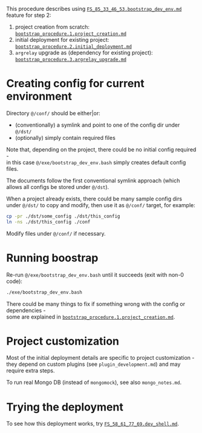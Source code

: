 
This procedure describes using [`FS_85_33_46_53.bootstrap_dev_env.md`][FS_85_33_46_53.bootstrap_dev_env.md] feature for step 2:
1.  project creation from scratch: [`bootstrap_procedure.1.project_creation.md`][bootstrap_procedure.1.project_creation.md]
2.  initial deployment for existing project: [`bootstrap_procedure.2.initial_deployment.md`][bootstrap_procedure.2.initial_deployment.md]
3.  `argrelay` upgrade as (dependency for existing project): [`bootstrap_procedure.3.argrelay_upgrade.md`][bootstrap_procedure.3.argrelay_upgrade.md]

# Creating config for current environment

Directory `@/conf/` should be either|or:
*   (conventionally) a symlink and point to one of the config dir under `@/dst/`
*   (optionally) simply contain required files

Note that, depending on the project, there could be no initial config required -<br/>
in this case `@/exe/bootstrap_dev_env.bash` simply creates default config files.

The documents follow the first conventional symlink approach (which allows all configs be stored under `@/dst`).

When a project already exists, there could be many sample config dirs<br/>
under `@/dst/` to copy and modify, then use it as `@/conf/` target, for example:

```sh
cp -pr ./dst/some_config ./dst/this_config
ln -ns ./dst/this_config ./conf
```

Modify files under `@/conf/` if necessary.

# Running boostrap

Re-run `@/exe/bootstrap_dev_env.bash` until it succeeds (exit with non-0 code):

```sh
./exe/bootstrap_dev_env.bash
```

There could be many things to fix if something wrong with the config or dependencies -<br/>
some are explained in [`bootstrap_procedure.1.project_creation.md`][bootstrap_procedure.1.project_creation.md].

# Project customization

Most of the initial deployment details are specific to project customization -<br/>
they depend on custom plugins (see `plugin_development.md`) and may require extra steps.

To run real Mongo DB (instead of `mongomock`), see also `mongo_notes.md`.

# Trying the deployment

To see how this deployment works, try [`FS_58_61_77_69.dev_shell.md`][FS_58_61_77_69.dev_shell.md].

[bootstrap_procedure.1.project_creation.md]: bootstrap_procedure.1.project_creation.md
[bootstrap_procedure.2.initial_deployment.md]: bootstrap_procedure.2.initial_deployment.md
[bootstrap_procedure.3.argrelay_upgrade.md]: bootstrap_procedure.3.argrelay_upgrade.md

[FS_85_33_46_53.bootstrap_dev_env.md]: ../feature_stories/FS_85_33_46_53.bootstrap_dev_env.md
[FS_58_61_77_69.dev_shell.md]: ../feature_stories/FS_58_61_77_69.dev_shell.md
